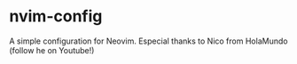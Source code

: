 # nvim-config

A simple configuration for Neovim.
Especial thanks to Nico from HolaMundo (follow he on Youtube!)
